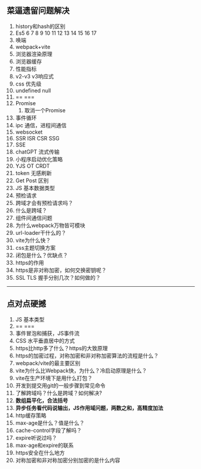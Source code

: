 ## 菜逼遗留问题解决
1. history和hash的区别
2. Es5 6 7 8 9 10 11 12 13 14 15 16 17
3. 唤端
4. webpack+vite
5. 浏览器渲染原理
6. 浏览器缓存
7. 性能指标
8. v2-v3 v3响应式 
9. css 优先级
10. undefined null
11. == ===
12. Promise 
	1. 取消一个Promise
13. 事件循环
14. ipc 通信，进程间通信
15. websocket
16. SSR ISR CSR SSG
17. SSE 
18. chatGPT 流式传输
19. 小程序启动优化策略
20. YJS OT CRDT
21. token 无感刷新
22. Get Post 区别
23. JS 基本数据类型
24. 预检请求
25. 跨域才会有预检请求吗？
26. 什么是跨域？
27. 组件间通信问题
28. 为什么webpack万物皆可模块
29. url-loader干什么的？
30. vite为什么快？
31. css主题切换方案
32. 闭包是什么？优缺点？
33. https的作用
34. https是非对称加密，如何交换密钥呢？
35. SSL TLS 握手分别几次？如何做的？
---
## 点对点硬撼
1. JS 基本类型
2. == ===
3. 事件冒泡和捕获，JS事件流
4. CSS 水平垂直居中的方式
5. https比http多了什么？https的大致原理
6. https的加密过程，对称加密和非对称加密算法的流程是什么？
7. webpack/vite的最主要区别
8. vite为什么比Webpack快，为什么？冷启动原理是什么？
9. vite在生产环境下是用什么打包？
10. 开发到提交用git的一般步骤到常见命令
11. 了解跨域吗？什么是跨域？如何解决?
12. **数组扁平化，合法括号**
13. **异步任务看代码说输出，JS作用域问题，两数之和，高精度加法**
14. http缓存策略
15. max-age是什么？值是什么？
16. cache-control字段了解吗？
17. expire听说过吗？
18. max-age和expire的联系
19. https安全在什么地方
20. 对称加密和非对称加密分别加密的是什么内容
